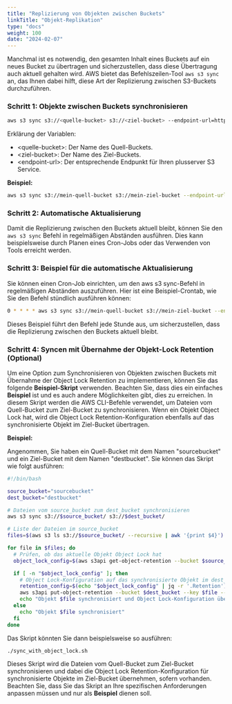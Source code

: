 ```yaml
---
title: "Replizierung von Objekten zwischen Buckets"
linkTitle: "Objekt-Replikation"
type: "docs"
weight: 100
date: "2024-02-07"
---
```


Manchmal ist es notwendig, den gesamten Inhalt eines Buckets auf ein neues Bucket zu übertragen und sicherzustellen, dass diese Übertragung auch aktuell gehalten wird. AWS bietet das Befehlszeilen-Tool `aws s3 sync` an, das Ihnen dabei hilft, diese Art der Replizierung zwischen S3-Buckets durchzuführen.

### Schritt 1: Objekte zwischen Buckets synchronisieren

```bash
aws s3 sync s3://<quelle-bucket> s3://<ziel-bucket> --endpoint-url=https://<endpoint-url>
```

Erklärung der Variablen:

-   \<quelle-bucket>: Der Name des Quell-Buckets.
-   \<ziel-bucket>: Der Name des Ziel-Buckets.
-   \<endpoint-url>: Der entsprechende Endpunkt für Ihren plusserver S3 Service.

**Beispiel:**

```bash
aws s3 sync s3://mein-quell-bucket s3://mein-ziel-bucket --endpoint-url=https://s3.de-west-1.psmanaged.com
```

### Schritt 2: Automatische Aktualisierung

Damit die Replizierung zwischen den Buckets aktuell bleibt, können Sie den `aws s3 sync` Befehl in regelmäßigen Abständen ausführen. Dies kann beispielsweise durch Planen eines Cron-Jobs oder das Verwenden von Tools erreicht werden.

### Schritt 3: Beispiel für die automatische Aktualisierung

Sie können einen Cron-Job einrichten, um den aws s3 sync-Befehl in regelmäßigen Abständen auszuführen.
Hier ist eine Beispiel-Crontab, wie Sie den Befehl stündlich ausführen können:

```bash
0 * * * * aws s3 sync s3://mein-quell-bucket s3://mein-ziel-bucket --endpoint-url=https://s3.de-west-1.psmanaged.com
```

Dieses Beispiel führt den Befehl jede Stunde aus, um sicherzustellen, dass die Replizierung zwischen den Buckets aktuell bleibt.

### Schritt 4: Syncen mit Übernahme der Objekt-Lock Retention (Optional)

Um eine Option zum Synchronisieren von Objekten zwischen Buckets mit Übernahme der Object Lock Retention zu implementieren, können Sie das folgende **Beispiel-Skript** verwenden. Beachten Sie, dass dies ein einfaches **Beispiel** ist und es auch andere Möglichkeiten gibt, dies zu erreichen. In diesem Skript werden die AWS CLI-Befehle verwendet, um Dateien vom Quell-Bucket zum Ziel-Bucket zu synchronisieren. Wenn ein Objekt Object Lock hat, wird die Object Lock Retention-Konfiguration ebenfalls auf das synchronisierte Objekt im Ziel-Bucket übertragen.

**Beispiel:**

Angenommen, Sie haben ein Quell-Bucket mit dem Namen "sourcebucket" und ein Ziel-Bucket mit dem Namen "destbucket". Sie können das Skript wie folgt ausführen:

```bash
#!/bin/bash

source_bucket="sourcebucket"
dest_bucket="destbucket"

# Dateien vom source_bucket zum dest_bucket synchronisieren
aws s3 sync s3://$source_bucket/ s3://$dest_bucket/

# Liste der Dateien im source_bucket
files=$(aws s3 ls s3://$source_bucket/ --recursive | awk '{print $4}')

for file in $files; do
  # Prüfen, ob das aktuelle Objekt Object Lock hat
  object_lock_config=$(aws s3api get-object-retention --bucket $source_bucket --key $file 2>/dev/null)

  if [ -n "$object_lock_config" ]; then
    # Object Lock-Konfiguration auf das synchronisierte Objekt im dest_bucket setzen
    retention_config=$(echo "$object_lock_config" | jq -r '.Retention')
    aws s3api put-object-retention --bucket $dest_bucket --key $file --retention "$retention_config"
    echo "Objekt $file synchronisiert und Object Lock-Konfiguration übertragen"
  else
    echo "Objekt $file synchronisiert"
  fi
done
```

Das Skript könnten Sie dann beispielsweise so ausführen:

```bash
./sync_with_object_lock.sh
```

Dieses Skript wird die Dateien vom Quell-Bucket zum Ziel-Bucket synchronisieren und dabei die Object Lock Retention-Konfiguration für synchronisierte Objekte im Ziel-Bucket übernehmen, sofern vorhanden. Beachten Sie, dass Sie das Skript an Ihre spezifischen Anforderungen anpassen müssen und nur als **Beispiel** dienen soll.
